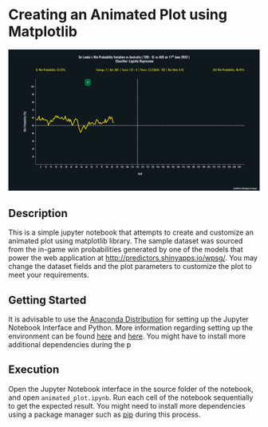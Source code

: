 # Creating an Animated Plot using Matplotlib

![alt text](sample.jpg "Title")

## Description

This is a simple jupyter notebook that attempts to create and customize an animated plot using matplotlib library. The sample dataset was sourced from the in-game win probabilities generated by one of the models that power the web application at http://predictors.shinyapps.io/wpsg/. You may change the dataset fields and the plot parameters to customize the plot to meet your requirements. 

## Getting Started

It is advisable to use the [Anaconda Distribution](https://www.anaconda.com/download/) for setting up the Jupyter Notebook Interface and Python. More information regarding setting up the environment can be found [here](https://docs.anaconda.com/anaconda/install/) and [here](https://jupyter-notebook-beginner-guide.readthedocs.io/en/latest/what_is_jupyter.html). You might have to install more additional dependencies during the p

## Execution
Open the Jupyter Notebook interface in the source folder of the notebook, and open `animated_plot.ipynb`. Run each cell of the notebook sequentially to get the expected result. You might need to install more dependencies using a package manager such as [pip](https://pypi.org/project/pip/) during this process.